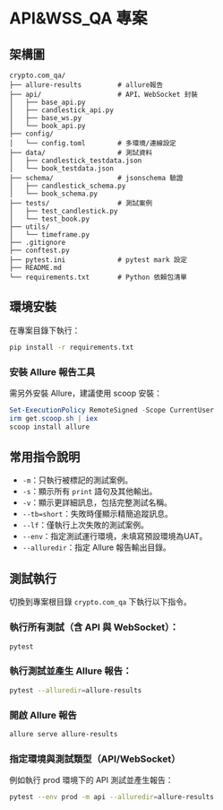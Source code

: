 # API&WSS_QA 專案

## 架構圖

```
crypto.com_qa/
├── allure-results         # allure報告
├── api/                   # API、WebSocket 封裝
│   ├── base_api.py
│   ├── candlestick_api.py
│   ├── base_ws.py
│   └── book_api.py
├── config/                   
│   └── config.toml        # 多環境/連線設定
├── data/                  # 測試資料
│   ├── candlestick_testdata.json
│   └── book_testdata.json
├── schema/                # jsonschema 驗證
│   ├── candlestick_schema.py
│   └── book_schema.py
├── tests/                 # 測試案例
│   ├── test_candlestick.py
│   └── test_book.py
├── utils/                 
│   └── timeframe.py
├── .gitignore      
├── conftest.py            
├── pytest.ini             # pytest mark 設定
├── README.md
└── requirements.txt       # Python 依賴包清單
```

## 環境安裝

在專案目錄下執行：

```bash
pip install -r requirements.txt
```

### 安裝 Allure 報告工具

需另外安裝 Allure，建議使用 scoop 安裝：

```powershell
Set-ExecutionPolicy RemoteSigned -Scope CurrentUser
irm get.scoop.sh | iex
scoop install allure
```

## 常用指令說明

* `-m`：只執行被標記的測試案例。
* `-s`：顯示所有 `print` 語句及其他輸出。
* `-v`：顯示更詳細訊息，包括完整測試名稱。
* `--tb=short`：失敗時僅顯示精簡追蹤訊息。
* `--lf`：僅執行上次失敗的測試案例。
* `--env`：指定測試運行環境，未填寫預設環境為UAT。
* `--alluredir`：指定 Allure 報告輸出目錄。

## 測試執行

切換到專案根目錄 `crypto.com_qa` 下執行以下指令。

### 執行所有測試（含 API 與 WebSocket）：

```bash
pytest
```

### 執行測試並產生 Allure 報告：

```bash
pytest --alluredir=allure-results
```

### 開啟 Allure 報告

```bash
allure serve allure-results
```

### 指定環境與測試類型（API/WebSocket）

例如執行 prod 環境下的 API 測試並產生報告：

```bash
pytest --env prod -m api --alluredir=allure-results
```
